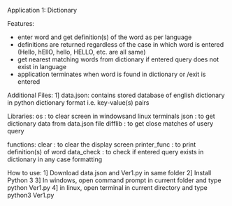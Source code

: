 Application 1: Dictionary

Features:
- enter word and get definition(s) of the word as per language
- definitions are returned regardless of the case in which word is entered (Hello, hEllO, hello, HELLO, etc. are all same)
- get nearest matching words from dictionary if entered query does not exist in language
- application terminates when word is found in dictionary or /exit is entered

Additional Files:
1] data.json: contains stored database of english dictionary in python dictionary format i.e. key-value(s) pairs

Libraries:
os      : to clear screen in windowsand linux terminals
json    : to get dictionary data from data.json file
difflib : to get close matches of usery query

functions:
clear        : to clear the display screen
printer_func : to print definition(s) of word
data_check   : to check if entered query exists in dictionary in any case formatting

How to use:
1] Download data.json and Ver1.py in same folder
2] Install Python 3 
3] In windows, open command prompt in current folder and type python Ver1.py
4] in linux, open terminal in current directory and type python3 Ver1.py